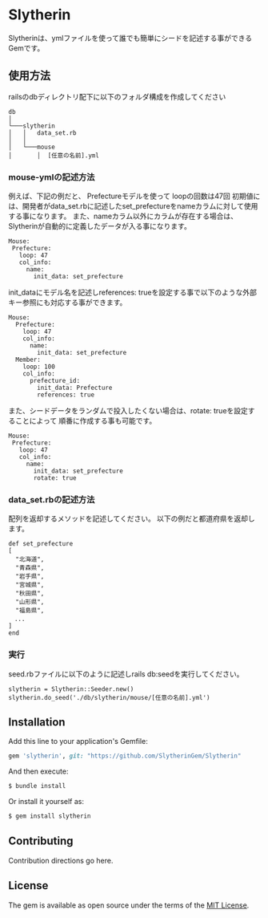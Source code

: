 # Slytherin
Slytherinは、ymlファイルを使って誰でも簡単にシードを記述する事ができるGemです。

## 使用方法
railsのdbディレクトリ配下に以下のフォルダ構成を作成してください

 ```
db
│
└───slytherin
│   │   data_set.rb
│   │
│   └───mouse
│       │  [任意の名前].yml
```

### mouse-ymlの記述方法

例えば、下記の例だと、
Prefectureモデルを使って
loopの回数は47回
初期値には、開発者がdata_set.rbに記述したset_prefectureをnameカラムに対して使用する事になります。
また、nameカラム以外にカラムが存在する場合は、Slytherinが自動的に定義したデータが入る事になります。

 ```
Mouse:
  Prefecture:
    loop: 47
    col_info:
      name:
        init_data: set_prefecture
 ```
 
init_dataにモデル名を記述しreferences: trueを設定する事で以下のような外部キー参照にも対応する事ができます。
 
```
Mouse:
  Prefecture:
    loop: 47
    col_info:
      name:
        init_data: set_prefecture
  Member:
    loop: 100
    col_info:
      prefecture_id:
        init_data: Prefecture
        references: true
 ```
 
 また、シードデータをランダムで投入したくない場合は、rotate: trueを設定することによって
 順番に作成する事も可能です。
 
 ```
Mouse:
  Prefecture:
    loop: 47
    col_info:
      name:
        init_data: set_prefecture
        rotate: true
 ```
 
### data_set.rbの記述方法
 配列を返却するメソッドを記述してください。
 以下の例だと都道府県を返却します。
 
  ```
def set_prefecture
  [
    "北海道",
    "青森県",
    "岩手県",
    "宮城県",
    "秋田県",
    "山形県",
    "福島県",
  　...
  ]
end
 ```
 
### 実行
seed.rbファイルに以下のように記述しrails db:seedを実行してください。
 
  ```
slytherin = Slytherin::Seeder.new()
slytherin.do_seed('./db/slytherin/mouse/[任意の名前].yml')
 
  ```
 
## Installation
Add this line to your application's Gemfile:

```ruby
gem 'slytherin', git: "https://github.com/SlytherinGem/Slytherin"
```

And then execute:
```bash
$ bundle install
```

Or install it yourself as:
```bash
$ gem install slytherin
```

## Contributing
Contribution directions go here.

## License
The gem is available as open source under the terms of the [MIT License](http://opensource.org/licenses/MIT).
